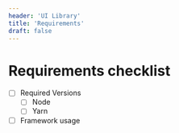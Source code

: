 ```yaml
---
header: 'UI Library'
title: 'Requirements'
draft: false
---
```


# Requirements checklist

- [ ] Required Versions
  - [ ] Node
  - [ ] Yarn
- [ ] Framework usage
